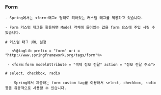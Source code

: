 ### Form

    - Spring에서는 <form:태그> 형태로 되어있는 커스텀 태그를 제공하고 있습니다.
    
    - Form 커스텀 태그를 활용하면 Model 객체에 들어있는 값을 form 요소에 주입 시킬 수 있습니다.
    
    # 커스텀 태그 URL 설정
    
     - <%@taglib prefix = "form" uri = "http://www.springframework.org/tags/form"%>
     
     - <form:form modelAttribute = "객체 정보 전달" action = "정보 전달 주소">
     
    # select, checkbox, radio
    
      - Spring에서 제공하는 form custom tag를 이용해서 select, checkbox, radio 등을 유동적으로 사용할 수 있습니다.
      
      
